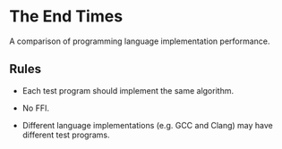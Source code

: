 # The End Times

A comparison of programming language implementation performance.

## Rules

* Each test program should implement the same algorithm.

* No FFI.

* Different language implementations (e.g. GCC and Clang) may have
  different test programs.
